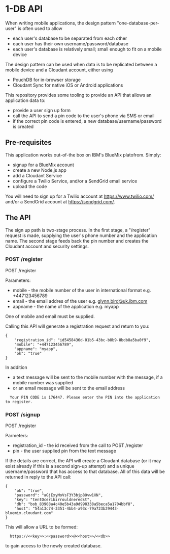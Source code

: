 # 1-DB API

When writing mobile applications, the design pattern "one-database-per-user" is often used to allow

* each user's database to be separated from each other
* each user has their own username/password/database
* each user's database is relatively small; small enough to fit on a mobile device

The design pattern can be used when data is to be replicated between a mobile device and a Cloudant account, either using

* PouchDB for in-browser storage
* Cloudant Sync for native iOS or Android applications

This repository provides some tooling to provide an API that allows an application data to:

* provide a user sign up form
* call the API to send a pin code to the user's phone via SMS or email
* if the correct pin code is entered, a new database/username/password is created

## Pre-requisites

This application works out-of-the box on IBM's BlueMix platofrom. Simply:

* signup for a BlueMix account
* create a new Node.js app
* add a Cloudant Service
* configure a Twilio Service, and/or a SendGrid email service
* upload the code

You will need to sign up for a Twilio account at https://www.twilio.com/ and/or a SendGrid account at https://sendgrid.com/.

## The API

The sign up path is two-stage process. In the first stage, a "/register" request is made, supplying the user's phone number and the application name. The second stage feeds back the pin number and creates the Cloudant account and security settings.

### POST /register

POST /register

Parameters:
* mobile - the mobile number of the user in international format e.g. +447123456789
* email - the email addres of the user e.g. glynn.bird@uk.ibm.com
* appname - the name of the application e.g. myapp

One of mobile and email must be supplied.

Calling this API will generate a registration request and return to you:

```
{
    "registration_id": "id5458436d-01b5-43bc-b8b9-8bdb8a5ba0f9",
    "mobile": "+447123456789",
    "appname": "myapp",
    "ok": "true"
}
```

In addition
* a text message will be sent to the mobile number with the message, if a mobile number was supplied
* or an email message will be sent to the email address

```
  Your PIN CODE is 176447. Please enter the PIN into the application to register.
```

### POST /signup

POST /register

Parmeters:
* registration_id - the id received from the call to POST /register
* pin - the user supplied pin from the text message

If the details are correct, the API will create a Cloudant database (or it may exist already if this is a second sign-up attempt) and a unique username/password that has access to that database. All of this data will be returned in reply to the API call:

```
{
    "ok": "true",
    "password": "aGjExyMoVsF3Y3bjp8Ovw1XN",
    "key": "tentOceribirrouldneredst",
    "db": "bob_83908a4c40e5b43a9d998338a5beca5a1704bbf8",
    "host": "54a13c74-3351-4bb4-a93c-79a723b29443-bluemix.cloudant.com"
}
```

This will allow a URL to be formed:

```
  https://<<key>>:<<password>>@<<host>>/<<db>>
```

to gain access to the newly created database.




